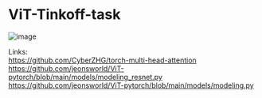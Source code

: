 # ViT-Tinkoff-task
![image](https://user-images.githubusercontent.com/35810548/114421170-af790400-9bbd-11eb-8af4-6ef1906e3bef.png)

Links:<br/>
https://github.com/CyberZHG/torch-multi-head-attention<br/>
https://github.com/jeonsworld/ViT-pytorch/blob/main/models/modeling_resnet.py<br/>
https://github.com/jeonsworld/ViT-pytorch/blob/main/models/modeling.py<br/>
